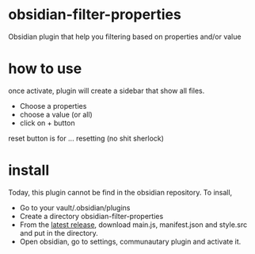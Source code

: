 # obsidian-filter-properties
Obsidian plugin that help you filtering based on properties and/or value


# how to use

once activate, plugin will create a sidebar that show all files. 
* Choose a properties
* choose a value (or all)
* click on + button

reset button is for ... resetting (no shit sherlock)

# install

Today, this plugin cannot be find in the obsidian repository. To insall, 
* Go to your vault/.obsidian/plugins
* Create a directory obsidian-filter-properties
* From the  [latest release](https://github.com/e471wo/obsidian-filter-properties/releases/latest), download main.js, manifest.json and style.src and put in the directory.
* Open obsidian, go to settings, communautary plugin and activate it. 
